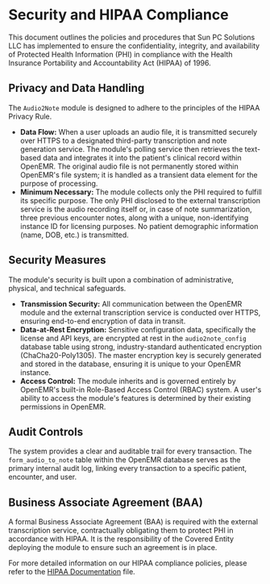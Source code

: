 # Security and HIPAA Compliance

This document outlines the policies and procedures that Sun PC Solutions LLC has implemented to ensure the confidentiality, integrity, and availability of Protected Health Information (PHI) in compliance with the Health Insurance Portability and Accountability Act (HIPAA) of 1996.

## Privacy and Data Handling

The `Audio2Note` module is designed to adhere to the principles of the HIPAA Privacy Rule. 

*   **Data Flow:** When a user uploads an audio file, it is transmitted securely over HTTPS to a designated third-party transcription and note generation service. The module's polling service then retrieves the text-based data and integrates it into the patient's clinical record within OpenEMR. The original audio file is not permanently stored within OpenEMR's file system; it is handled as a transient data element for the purpose of processing.
*   **Minimum Necessary:** The module collects only the PHI required to fulfill its specific purpose. The only PHI disclosed to the external transcription service is the audio recording itself or, in case of note summarization, three previous encounter notes, along with a unique, non-identifying instance ID for licensing purposes. No patient demographic information (name, DOB, etc.) is transmitted.

## Security Measures

The module's security is built upon a combination of administrative, physical, and technical safeguards.

*   **Transmission Security:** All communication between the OpenEMR module and the external transcription service is conducted over HTTPS, ensuring end-to-end encryption of data in transit.
*   **Data-at-Rest Encryption:** Sensitive configuration data, specifically the license and API keys, are encrypted at rest in the `audio2note_config` database table using strong, industry-standard authenticated encryption (ChaCha20-Poly1305). The master encryption key is securely generated and stored in the database, ensuring it is unique to your OpenEMR instance.
*   **Access Control:** The module inherits and is governed entirely by OpenEMR's built-in Role-Based Access Control (RBAC) system. A user's ability to access the module's features is determined by their existing permissions in OpenEMR.

## Audit Controls

The system provides a clear and auditable trail for every transaction. The `form_audio_to_note` table within the OpenEMR database serves as the primary internal audit log, linking every transaction to a specific patient, encounter, and user.

## Business Associate Agreement (BAA)

A formal Business Associate Agreement (BAA) is required with the external transcription service, contractually obligating them to protect PHI in accordance with HIPAA. It is the responsibility of the Covered Entity deploying the module to ensure such an agreement is in place.

For more detailed information on our HIPAA compliance policies, please refer to the [HIPAA Documentation](Hipaa%20documentation.md) file.